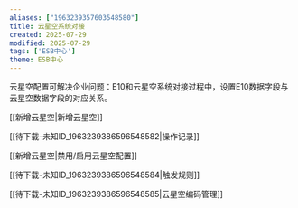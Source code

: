 ```yaml
---
aliases: ["1963239357603548580"]
title: 云星空系统对接
created: 2025-07-29
modified: 2025-07-29
tags: ['ESB中心']
theme: ESB中心
---
```


云星空配置可解决企业问题：E10和云星空系统对接过程中，设置E10数据字段与云星空数据字段的对应关系。

[[新增云星空|新增云星空]]

[[待下载-未知ID_1963239386596548582|操作记录]]

[[新增云星空|禁用/启用云星空配置]]

[[待下载-未知ID_1963239386596548584|触发规则]]

[[待下载-未知ID_1963239386596548585|云星空编码管理]]